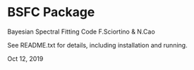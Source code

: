 # BSFC Package

Bayesian Spectral Fitting Code
F.Sciortino & N.Cao

See README.txt for details, including installation and running.

Oct 12, 2019